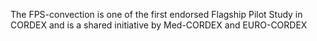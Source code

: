 The FPS-convection is one of the first endorsed Flagship Pilot Study in CORDEX and is a shared initiative by Med-CORDEX and EURO-CORDEX
